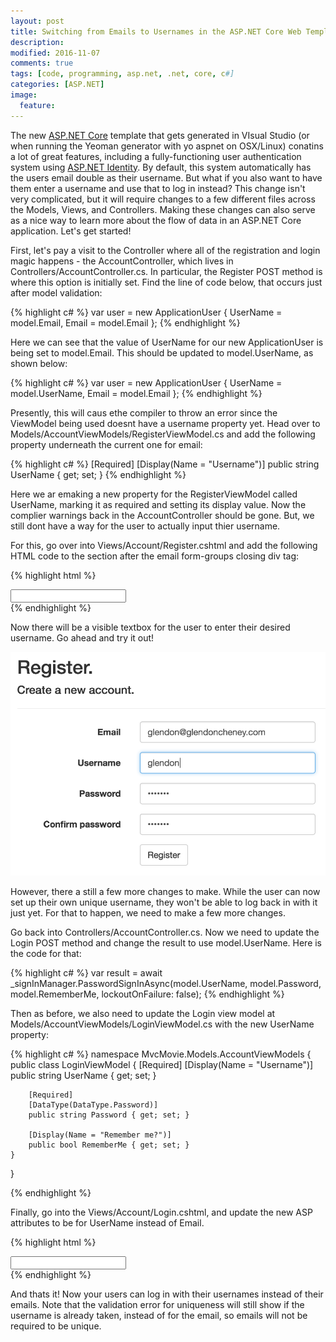 ```yaml
---
layout: post
title: Switching from Emails to Usernames in the ASP.NET Core Web Template
description: 
modified: 2016-11-07
comments: true
tags: [code, programming, asp.net, .net, core, c#]
categories: [ASP.NET]
image:
  feature: 
---
```


The new [ASP.NET Core](https://docs.asp.net/en/latest/intro.html) template that gets generated in VIsual Studio (or when running the Yeoman generator with yo aspnet on OSX/Linux) conatins a lot of great features, including a fully-functioning user authentication system using [ASP.NET Identity](https://docs.asp.net/en/latest/security/authentication/identity.html). By default, this system automatically has the users email double as their username. But what if you also want to have them enter a username and use that to log in instead? This change isn't very complicated, but it will require changes to a few different files across the Models, Views, and Controllers. Making these changes can also serve as a nice way to learn more about the flow of data in an ASP.NET Core application. Let's get started! 

<!-- more -->

First, let's pay a visit to the Controller where all of the registration and login magic happens - the AccountController, which lives in Controllers/AccountController.cs. In particular, the Register POST method is where this option is initially set. Find the line of code below, that occurs just after model validation:

{% highlight c# %}
var user = new ApplicationUser { UserName = model.Email, Email = model.Email };
{% endhighlight %}

Here we can see that the value of UserName for our new ApplicationUser is being set to model.Email. This should be updated to model.UserName, as shown below:

{% highlight c# %}
var user = new ApplicationUser { UserName = model.UserName, Email = model.Email };
{% endhighlight %}


Presently, this will caus ethe compiler to throw an error since the ViewModel being used doesnt have a username property yet. Head over to Models/AccountViewModels/RegisterViewModel.cs and add the following property underneath the current one for email:

{% highlight c# %}
[Required]
[Display(Name = "Username")]
public string UserName { get; set; }
{% endhighlight %}

Here we ar emaking a new property for the RegisterViewModel called UserName, marking it as required and setting its display value. Now the complier warnings back in the AccountController should be gone. But, we still dont have a way for the user to actually input thier username. 

For this, go over into Views/Account/Register.cshtml and add the following HTML code to the section after the email form-groups closing div tag:

{% highlight html %}
<div class="form-group">
    <label asp-for="UserName" class="col-md-2 control-label"></label>
    <div class="col-md-10">
        <input asp-for="UserName" class="form-control" />
        <span asp-validation-for="UserName" class="text-danger"></span>
    </div>
</div>
{% endhighlight %}

Now there will be a visible textbox for the user to enter their desired username. Go ahead and try it out!

![Register screenshot](/images/post-images/register-screen.png)

However, there a still a few more changes to make. While the user can now set up their own unique username, they won't be able to log back in with it just yet. For that to happen, we need to make a few more changes. 

Go back into Controllers/AccountController.cs. Now we need to update the Login POST method and change the result to use model.UserName. Here is the code for that:

{% highlight c# %}
var result = await _signInManager.PasswordSignInAsync(model.UserName, model.Password, 
                    model.RememberMe, lockoutOnFailure: false);
{% endhighlight %}

Then as before, we also need to update the Login view model at Models/AccountViewModels/LoginViewModel.cs with the new UserName property:

{% highlight c# %}
namespace MvcMovie.Models.AccountViewModels
{
    public class LoginViewModel
    {
        [Required]
        [Display(Name = "Username")]
        public string UserName { get; set; }

        [Required]
        [DataType(DataType.Password)]
        public string Password { get; set; }

        [Display(Name = "Remember me?")]
        public bool RememberMe { get; set; }
    }
}

{% endhighlight %}

Finally, go into the Views/Account/Login.cshtml, and update the new ASP attributes to be for UserName instead of Email. 

{% highlight html %}
<div class="form-group">
    <label asp-for="UserName" class="col-md-2 control-label"></label>
    <div class="col-md-10">
        <input asp-for="UserName" class="form-control" />
        <span asp-validation-for="UserName" class="text-danger"></span>
    </div>
</div>
{% endhighlight %}

And thats it! Now your users can log in with their usernames instead of their emails. Note that the validation error for uniqueness will still show if the username is already taken, instead of for the email, so emails will not be required to be unique. 


